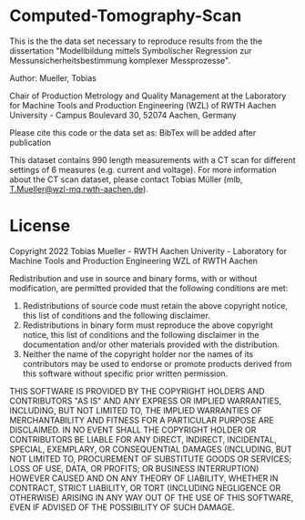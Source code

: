 # Computed-Tomography-Scan


This is the the data set necessary to reproduce  results from the the dissertation "Modellbildung mittels Symbolischer Regression zur Messunsicherheitsbestimmung komplexer Messprozesse". 

Author: Mueller, Tobias 

Chair of Production Metrology and Quality Management at the Laboratory for Machine Tools and Production Engineering (WZL) of RWTH Aachen University - Campus Boulevard 30, 52074 Aachen, Germany

Please cite this code or the data set as: BibTex will be added after publication

This dataset contains 990 length measurements with a CT scan for different settings of 6 measures (e.g. current and voltage). For more information about the CT scan dataset, please contact Tobias Müller (mlb, T.Mueller@wzl-mq.rwth-aachen.de).

# License

Copyright 2022 Tobias Mueller - RWTH Aachen Univerity - Laboratory for Machine Tools and Production Engineering WZL of RWTH Aachen

Redistribution and use in source and binary forms, with or without modification, are permitted provided that the following conditions are met:

1. Redistributions of source code must retain the above copyright notice, this list of conditions and the following disclaimer.
2. Redistributions in binary form must reproduce the above copyright notice, this list of conditions and the following disclaimer in the documentation and/or other materials provided with the distribution.
3. Neither the name of the copyright holder nor the names of its contributors may be used to endorse or promote products derived from this software without specific prior written permission.

THIS SOFTWARE IS PROVIDED BY THE COPYRIGHT HOLDERS AND CONTRIBUTORS "AS IS" AND ANY EXPRESS OR IMPLIED WARRANTIES, INCLUDING, BUT NOT LIMITED TO, THE IMPLIED WARRANTIES OF MERCHANTABILITY AND FITNESS FOR A PARTICULAR PURPOSE ARE DISCLAIMED. IN NO EVENT SHALL THE COPYRIGHT HOLDER OR CONTRIBUTORS BE LIABLE FOR ANY DIRECT, INDIRECT, INCIDENTAL, SPECIAL, EXEMPLARY, OR CONSEQUENTIAL DAMAGES (INCLUDING, BUT NOT LIMITED TO, PROCUREMENT OF SUBSTITUTE GOODS OR SERVICES; LOSS OF USE, DATA, OR PROFITS; OR BUSINESS INTERRUPTION) HOWEVER CAUSED AND ON ANY THEORY OF LIABILITY, WHETHER IN CONTRACT, STRICT LIABILITY, OR TORT (INCLUDING NEGLIGENCE OR OTHERWISE) ARISING IN ANY WAY OUT OF THE USE OF THIS SOFTWARE, EVEN IF ADVISED OF THE POSSIBILITY OF SUCH DAMAGE.

